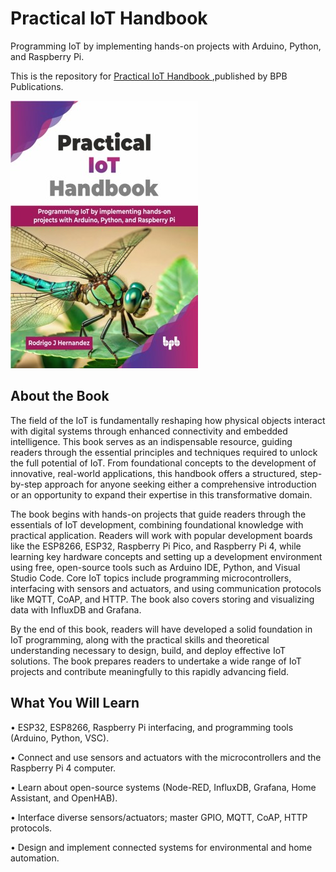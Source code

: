 # Practical IoT Handbook

Programming IoT by implementing hands-on projects with Arduino, Python, and Raspberry Pi.

This is the repository for [Practical IoT Handbook
](https://bpbonline.com/products/practical-iot-handbook?variant=44651115380936),published by BPB Publications.

<img src="9789365892659.jpg">

## About the Book
The field of the IoT is fundamentally reshaping how physical objects interact with digital systems through enhanced connectivity and embedded intelligence. This book serves as an indispensable resource, guiding readers through the essential principles and techniques required to unlock the full potential of IoT. From foundational concepts to the development of innovative, real-world applications, this handbook offers a structured, step-by-step approach for anyone seeking either a comprehensive introduction or an opportunity to expand their expertise in this transformative domain.

The book begins with hands-on projects that guide readers through the essentials of IoT development, combining foundational knowledge with practical application. Readers will work with popular development boards like the ESP8266, ESP32, Raspberry Pi Pico, and Raspberry Pi 4, while learning key hardware concepts and setting up a development environment using free, open-source tools such as Arduino IDE, Python, and Visual Studio Code. Core IoT topics include programming microcontrollers, interfacing with sensors and actuators, and using communication protocols like MQTT, CoAP, and HTTP. The book also covers storing and visualizing data with InfluxDB and Grafana.

By the end of this book, readers will have developed a solid foundation in IoT programming, along with the practical skills and theoretical understanding necessary to design, build, and deploy effective IoT solutions. The book prepares readers to undertake a wide range of IoT projects and contribute meaningfully to this rapidly advancing field.

## What You Will Learn
• ESP32, ESP8266, Raspberry Pi interfacing, and programming tools (Arduino, Python, VSC).

• Connect and use sensors and actuators with the microcontrollers and the Raspberry Pi 4 computer.

• Learn about open-source systems (Node-RED, InfluxDB, Grafana, Home Assistant, and OpenHAB).

• Interface diverse sensors/actuators; master GPIO, MQTT, CoAP, HTTP protocols.

• Design and implement connected systems for environmental and home automation.  
